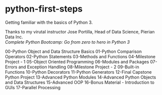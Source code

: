 # python-first-steps
Getting familiar with the basics of Python 3. 

Thanks to my virutal instructor Jose Portilla, Head of Data Science, Pierian Data Inc.  
*Complete Python Bootcamp: Go from zero to hero in Python 3*

00-Python Object and Data Structure Basics
01-Python Comparison Operators
02-Python Statements
03-Methods and Functions
04-Milestone Project - 1
05-Object Oriented Programming
06-Modules and Packages
07-Errors and Exception Handling
08-Milestone Project - 2
09-Built-in Functions
10-Python Decorators
11-Python Generators
12-Final Capstone Python Project
13-Advanced Python Modules
14-Advanced Python Objects and Data Structures
15-Advanced OOP
16-Bonus Material - Introduction to GUIs
17-Parallel Processing
